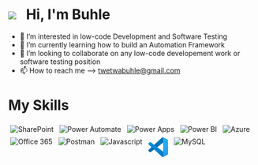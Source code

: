 # <img src="https://camo.githubusercontent.com/4cc9a57bfd6f608470e752bb84f004b658b65866dffbf9d73abe425745d4133f/68747470733a2f2f63646e2e6a7364656c6976722e6e65742f67682f54683357616c6c2f6173736574732d63646e2f506572736f6e616c476974687562526561646d652f48616e6447726565742e676966" width="35px" data-canonical-src="https://cdn.jsdelivr.net/gh/Th3Wall/assets-cdn/PersonalGithubReadme/HandGreet.gif" style="max-width: 100%;"> &nbsp; <b> Hi, I'm Buhle </b> #


- 👀 I’m interested in low-code Development and Software Testing
- 🌱 I’m currently learning how to build an Automation Framework
- 💞️ I’m looking to collaborate on any low-code developement work or software testing position
- 📫 How to reach me --> twetwabuhle@gmail.com 

# My Skills #
<p align="left">
<img src="https://cdn.iconscout.com/icon/free/png-64/sharepoint-1411852-1194341.png" alt="SharePoint" height="40" style="vertical-align:top; margin:4px">
<img src="https://img.icons8.com/fluency/2x/microsoft-power-automate-2020.png" alt="Power Automate" height="40" style="vertical-align:top; margin:4px">
<img src="https://img.icons8.com/fluency/2x/microsoft-power-apps-2020.png" alt="Power Apps" height="40" style="vertical-align:top; margin:4px">
<img src="https://img.icons8.com/color/344/power-bi.png" alt="Power BI" height="40" style="vertical-align:top; margin:4px">
<img src="https://cdn.iconscout.com/icon/free/png-64/azure-1868965-1583129.png" alt="Azure" height="40" style="vertical-align:top; margin:4px">
<img src="https://cdn.iconscout.com/icon/free/png-64/microsoft-office-1868955-1583119.png" alt="Office 365" height="40" style="vertical-align:top; margin:4px">
 <img src="https://cdn.iconscout.com/icon/free/png-64/postman-3521648-2945092.png" alt="Postman" height="40" style="vertical-align:top; margin:4px">
<img src="https://cdn.iconscout.com/icon/free/png-64/javascript-2752148-2284965.png" alt="Javascript" height="40" style="vertical-align:top; margin:4px">
<img src="https://raw.githubusercontent.com/github/explore/80688e429a7d4ef2fca1e82350fe8e3517d3494d/topics/visual-studio-code/visual-studio-code.png" alt="VS Code" height="40" style="vertical-align:top; margin:4px">
<img src="https://cdn.iconscout.com/icon/free/png-64/mysql-21-1174941.png" alt="MySQL" height="40" style="vertical-align:top; margin:4px">
</p>


<!---
Buhle-T0412/Buhle-T0412 is a ✨ special ✨ repository because its `README.md` (this file) appears on your GitHub profile.
You can click the Preview link to take a look at your changes.
--->
